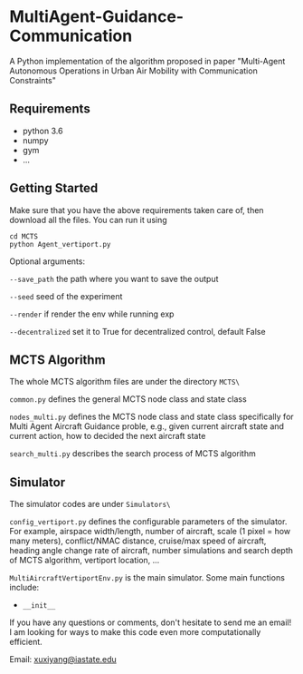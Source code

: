# MultiAgent-Guidance-Communication

A Python implementation of the algorithm proposed in paper "Multi-Agent Autonomous Operations in Urban Air Mobility with Communication Constraints"

## Requirements

* python 3.6
* numpy
* gym
* ...


## Getting Started

Make sure that you have the above requirements taken care of, then download all the files. You can run it using

```
cd MCTS
python Agent_vertiport.py
```

Optional arguments:

`--save_path` the path where you want to save the output

`--seed` seed of the experiment

`--render` if render the env while running exp

`--decentralized` set it to True for decentralized control, default False

## MCTS Algorithm
The whole MCTS algorithm files are under the directory `MCTS\`

`common.py` defines the general MCTS node class and state class

`nodes_multi.py` defines the MCTS node class and state class specifically for Multi Agent Aircraft Guidance proble, e.g., given current aircraft state and current action, how to decided the next aircraft state

`search_multi.py` describes the search process of MCTS algorithm

## Simulator
The simulator codes are under `Simulators\`

`config_vertiport.py` defines the configurable parameters of the simulator. For example, airspace width/length, number of aircraft, scale (1 pixel = how many meters), conflict/NMAC distance, cruise/max speed of aircraft, heading angle change rate of aircraft, number simulations and search depth of MCTS algorithm, vertiport location, ...

`MultiAircraftVertiportEnv.py` is the main simulator. Some main functions include:

* `__init__`


If you have any questions or comments, don't hesitate to send me an email! I am looking for ways to make this code even more computationally efficient.

Email: xuxiyang@iastate.edu
